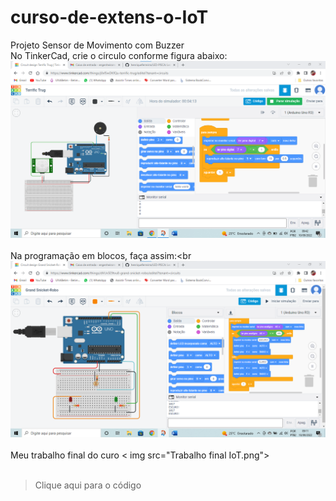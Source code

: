 # curso-de-extens-o-IoT

 Projeto Sensor de Movimento com Buzzer<br>
No TinkerCad, crie o circulo conforme figura abaixo:<br>
<img src="projeto 3.png"><br>
<br>
Na programação em blocos, faça assim:<br
<img src="projeto 2.png"><br>
<br>
Meu trabalho final do curo 
< img src="Trabalho final IoT.png"><br>
<br>
>Clique aqui para o código</a>
